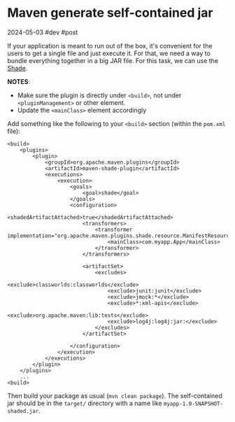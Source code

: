# Maven generate self-contained jar
2024-05-03  #dev #post

If your application is meant to run out of the box, it's convenient for the users to get a single file and just execute it. For that, we need a way to bundle everything together in a big JAR file. For this task, we can use the [Shade](https://maven.apache.org/plugins/maven-shade-plugin/index.html).

**NOTES**:

- Make sure the plugin is directly under `<build>`, not under `<pluginManagement>` or other element.
- Update the `<mainClass>` element accordingly

 Add something like the following to your `<build>` section (within the `pom.xml` file):

```
<build>
    <plugins>
        <plugin>
            <groupId>org.apache.maven.plugins</groupId>
            <artifactId>maven-shade-plugin</artifactId>
            <executions>
                <execution>
                    <goals>
                        <goal>shade</goal>
                    </goals>
                    <configuration>
                        <shadedArtifactAttached>true</shadedArtifactAttached>
                        <transformers>
                            <transformer implementation="org.apache.maven.plugins.shade.resource.ManifestResourceTransformer">
                                <mainClass>com.myapp.App</mainClass>
                            </transformer>
                        </transformers>

                        <artifactSet>
                            <excludes>
                                <exclude>classworlds:classworlds</exclude>
                                <exclude>junit:junit</exclude>
                                <exclude>jmock:*</exclude>
                                <exclude>*:xml-apis</exclude>
                                <exclude>org.apache.maven:lib:tests</exclude>
                                <exclude>log4j:log4j:jar:</exclude>
                            </excludes>
                        </artifactSet>

                    </configuration>
                </execution>
            </executions>
        </plugin>
    </plugins>
    ...
<build>
```

Then build your package as usual (`mvn clean package`). The self-contained jar should be in the `target/` directory with a name like `myapp-1.0-SNAPSHOT-shaded.jar`.
